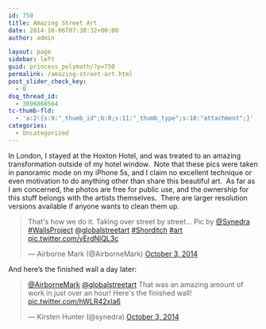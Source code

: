 ```yaml
---
id: 750
title: Amazing Street Art
date: 2014-10-06T07:30:32+00:00
author: admin

layout: page
sidebar: left
guid: princess_polymath/?p=750
permalink: /amazing-street-art.html
post_slider_check_key:
  - 0
dsq_thread_id:
  - 3096868564
tc-thumb-fld:
  - 'a:2:{s:9:"_thumb_id";b:0;s:11:"_thumb_type";s:10:"attachment";}'
categories:
  - Uncategorized
---
```

In London, I stayed at the Hoxton Hotel, and was treated to an amazing transformation outside of my hotel window.  Note that these pics were taken in panoramic mode on my iPhone 5s, and I claim no excellent technique or even motivation to do anything other than share this beautiful art.  As far as I am concerned, the photos are free for public use, and the ownership for this stuff belongs with the artists themselves.  There are larger resolution versions available if anyone wants to clean them up.

<blockquote class="twitter-tweet" lang="en">
  <p>
    That's how we do it. Taking over street by street&#8230; Pic by <a href="https://twitter.com/synedra">@Synedra</a> <a href="https://twitter.com/hashtag/WallsProject?src=hash">#WallsProject</a> <a href="https://twitter.com/globalstreetart">@globalstreetart</a> <a href="https://twitter.com/hashtag/Shorditch?src=hash">#Shorditch</a> <a href="https://twitter.com/hashtag/art?src=hash">#art</a> <a href="http://t.co/yErdNlQL3c">pic.twitter.com/yErdNlQL3c</a>
  </p>
  
  <p>
    &mdash; Airborne Mark (@AirborneMark) <a href="https://twitter.com/AirborneMark/status/518056575546957824">October 3, 2014</a>
  </p>
</blockquote>



And here&#8217;s the finished wall a day later:

<blockquote class="twitter-tweet" lang="en">
  <p>
    <a href="https://twitter.com/AirborneMark">@AirborneMark</a> <a href="https://twitter.com/globalstreetart">@globalstreetart</a> That was an amazing amount of work in just over an hour! Here's the finished wall! <a href="http://t.co/hWLR42xla6">pic.twitter.com/hWLR42xla6</a>
  </p>
  
  <p>
    &mdash; Kirsten Hunter (@synedra) <a href="https://twitter.com/synedra/status/518087308860731393">October 3, 2014</a>
  </p>
</blockquote>